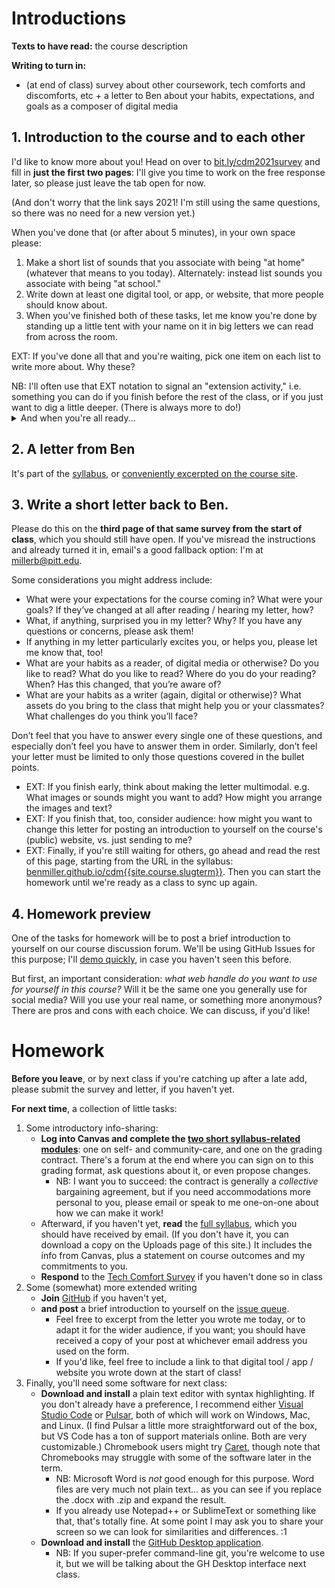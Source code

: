 
# Introductions
**Texts to have read:** the course description

**Writing to turn in:**

* (at end of class) survey about other coursework, tech comforts and discomforts, etc + a letter to Ben about your habits, expectations, and goals as a composer of digital media



## 1. Introduction to the course and to each other
<div class="alert alert-success">
<p>I'd like to know more about you! Head on over to <a href="http://bit.ly/cdm2021survey">bit.ly/cdm2021survey</a> and fill in <strong>just the first two pages</strong>: I'll give you time to work on the free response later, so please just leave the tab open for now.</p>
<p>(And don't worry that the link says 2021! I'm still using the same questions, so there was no need for a new version yet.)</p>
</div>

When you've done that (or after about 5 minutes), in your own space please:

1. Make a short list of sounds that you associate with being "at home" (whatever that means to you today). Alternately: instead list sounds you associate with being "at school."
2. Write down at least one digital tool, or app, or website, that more people should know about.
3. When you've finished both of these tasks, let me know you're done by standing up a little tent with your name on it in big letters we can read from across the room.

EXT: If you've done all that and you're waiting, pick one item on each list to write more about. Why these?

<div class="alert alert-info">NB: I'll often use that EXT notation to signal an "extension activity," i.e. something you can do if you finish before the rest of the class, or if you just want to dig a little deeper. (There is always more to do!)</div>

<details>
  <summary>And when you're all ready...</summary>
  <p><em>Yup, it's introduction time!</em> Let's share these around the room, as a way of meeting and greeting each other – and picking up some digital suggestions along the way. (Later, I'll ask you to post your recommendations as part of your first contribution to our class discussion forum.)</p>
  <p>Just one item from each list should do the trick and still give us time to hear from everyone.</p>
</details>

## 2. A letter from Ben
It's part of the [syllabus]({{site.github_url}}/uploads/miller--syllabus-with-grading-contract--composing-digital-media--{{site.course.slugterm}}.pdf), or [conveniently excerpted on the course site](../uploads/first-day-letter).

## 3. Write a short letter back to Ben.
Please do this on the **third page of that same survey from the start of class**, which you should still have open. If you've misread the instructions and already turned it in, email's a good fallback option: I'm at millerb@pitt.edu.

Some considerations you might address include:

* What were your expectations for the course coming in? What were your goals? If they’ve changed at all after reading / hearing my letter, how?
* What, if anything, surprised you in my letter? Why? If you have any questions or concerns, please ask them!
* If anything in my letter particularly excites you, or helps you, please let me know that, too!
* What are your habits as a reader, of digital media or otherwise? Do you like to read? What do you like to read? Where do you do your reading? When? Has this changed, that you’re aware of?
* What are your habits as a writer (again, digital or otherwise)? What assets do you bring to the class that might help you or your classmates? What challenges do you think you’ll face?
<!-- * Consider telling a story or two about a particular experience with reading or writing, multimodal or otherwise, that helps clarify something you want me to understand. Use concrete details to make the story present to me; help me get to know this memory through your eyes. -->

Don’t feel that you have to answer every single one of these questions, and especially don’t feel you have to answer them in order. Similarly, don’t feel your letter must be limited to only those questions covered in the bullet points.

* EXT: If you finish early, think about making the letter multimodal. e.g. What images or sounds might you want to add? How might you arrange the images and text?
* EXT: If you finish that, too, consider audience: how might you want to change this letter for posting an introduction to yourself on the course's (public) website, vs. just sending to me?
* EXT: Finally, if you're still waiting for others, go ahead and read the rest of this page, starting from the URL in the syllabus: [benmiller.github.io/cdm{{site.course.slugterm}}]({{site.github_url}}). Then you can start the homework until we're ready as a class to sync up again.

## 4. Homework preview
One of the tasks for homework will be to post a brief introduction to yourself on our course discussion forum. We'll be using GitHub Issues for this purpose; I'll <a href="{{site.github.issues_url}}/1">demo quickly</a>, in case you haven't seen this before.

<div class="alert alert-warning">
But first, an important consideration: <em>what web handle do you want to use for yourself in this course?</em> Will it be the same one you generally use for social media? Will you use your real name, or something more anonymous? There are pros and cons with each choice. We can discuss, if you'd like!
</div>


# Homework

**Before you leave**, or by next class if you're catching up after a late add, please submit the survey and letter, if you haven't yet.

**For next time**, a collection of little tasks:

1. Some introductory info-sharing:
    * **Log into Canvas and complete the [two short syllabus-related modules]({{site.canvas_url}}/modules)**: one on self- and community-care, and one on the grading contract. There's a forum at the end where you can sign on to this grading format, ask questions about it, or even propose changes.
        - NB: I want you to succeed: the contract is generally a *collective* bargaining agreement, but if you need accommodations more personal to you, please email or speak to me one-on-one about how we can make it work!
    * Afterward, if you haven't yet, **read** the [full syllabus]({{site.github_url}}/uploads/miller--syllabus-with-grading-contract--composing-digital-media--{{site.course.slugterm}}.docx), which you should have received by email. (If you don't have it, you can download a copy on the Uploads page of this site.) It includes the info from Canvas, plus a statement on course outcomes and my commitments to you.
    * **Respond** to the [Tech Comfort Survey](http://bit.ly/cdm2021survey) if you haven't done so in class
2. Some (somewhat) more extended writing
    * **Join** [GitHub](https://github.com/) if you haven't yet,
    * **and post** a brief introduction to yourself on the <a href="{{site.github.issues_url}}/1">issue queue</a>.
        - Feel free to excerpt from the letter you wrote me today, or to adapt it for the wider audience, if you want; you should have received a copy of your post at whichever email address you used on the form.
        -  If you'd like, feel free to include a link to that digital tool / app / website you wrote down at the start of class!
3. Finally, you'll need some software for next class:
    * **Download and install** a plain text editor with syntax highlighting. If you don't already have a preference, I recommend either [Visual Studio Code](https://code.visualstudio.com/) or [Pulsar](https://pulsar-edit.dev), both of which will work on Windows, Mac, and Linux. (I find Pulsar a little more straightforward out of the box, but VS Code has a ton of support materials online. Both are very customizable.) Chromebook users might try [Caret](http://thomaswilburn.net/caret/), though note that Chromebooks may struggle with some of the software later in the term.
        - NB: Microsoft Word is *not* good enough for this purpose. Word files are very much not plain text... as you can see if you replace the .docx with .zip and expand the result.
        - If you already use Notepad++ or SublimeText or something like that, that's totally fine. At some point I may ask you to share your screen so we can look for similarities and differences. :1
    * **Download and install** the [GitHub Desktop application](https://desktop.github.com).
        - NB: If you super-prefer command-line git, you're welcome to use it, but we will be talking about the GH Desktop interface next class.
